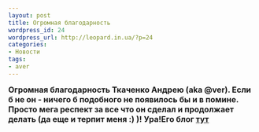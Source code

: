 ```yaml
---
layout: post
title: Огромная благодарность
wordpress_id: 24
wordpress_url: http://leopard.in.ua/?p=24
categories:
- Новости
tags:
- aver
---
```

**<span style="font-size: medium;">Огромная благодарность Ткаченко Андрею (aka @ver). Если б не он - ничего б подобного не появилось бы и в помине. Просто мега респект за все что он сделал и продолжает делать (да еще и терпит меня :) )! Ура!Его блог [тут](http://aver.kiev.ua)</span>**
